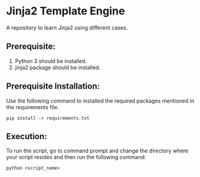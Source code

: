 Jinja2 Template Engine
======================
A repository to learn Jinja2 using different cases.

Prerequisite:
-------------
1) Python 3 should be installed.
2) jinja2 package should be installed.

Prerequisite Installation:
--------------------------
Use the following command to installed the required packages mentioned in
the requirements file.

	pip install -r requirements.txt

Execution:
----------
To run the script, go to command prompt and change the directory where your 
script resides and then run the following command:

	python <script_name>